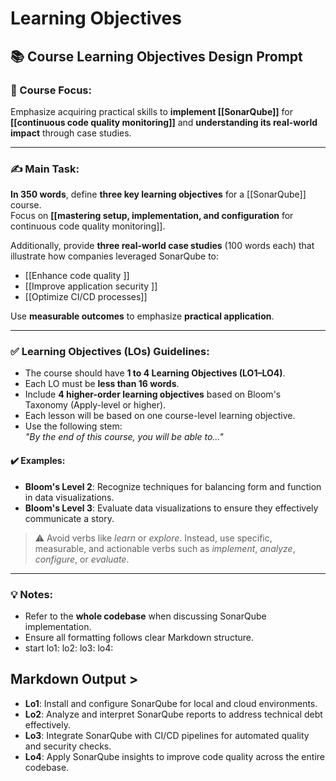 # Learning Objectives

## 📚 Course Learning Objectives Design Prompt

### 🎯 Course Focus:
Emphasize acquiring practical skills to **implement [[SonarQube]]** for **[[continuous code quality monitoring]]** and **understanding its real-world impact** through case studies.

---

### ✍️ Main Task:

**In 350 words**, define **three key learning objectives** for a [[SonarQube]] course.  
Focus on **[[mastering setup, implementation, and configuration** for continuous code quality monitoring]].

Additionally, provide **three real-world case studies** (100 words each) that illustrate how companies leveraged SonarQube to:

- [[Enhance code quality  ]]
- [[Improve application security  ]]
- [[Optimize CI/CD processes]]  

Use **measurable outcomes** to emphasize **practical application**.

---

### ✅ Learning Objectives (LOs) Guidelines:

- The course should have **1 to 4 Learning Objectives (LO1–LO4)**.  
- Each LO must be **less than 16 words**.  
- Include **4 higher-order learning objectives** based on Bloom's Taxonomy (Apply-level or higher).  
- Each lesson will be based on one course-level learning objective.  
- Use the following stem:  
  _"By the end of this course, you will be able to..."_

#### ✔️ Examples:
- **Bloom's Level 2**: Recognize techniques for balancing form and function in data visualizations.  
- **Bloom's Level 3**: Evaluate data visualizations to ensure they effectively communicate a story.

> ⚠️ Avoid verbs like *learn* or *explore*. Instead, use specific, measurable, and actionable verbs such as *implement*, *analyze*, *configure*, or *evaluate*.

---

### 💡 Notes:
- Refer to the **whole codebase** when discussing SonarQube implementation.  
- Ensure all formatting follows clear Markdown structure.
- start lo1: lo2: lo3: lo4:


## Markdown Output >
- **Lo1**: Install and configure SonarQube for local and cloud environments.
- **Lo2**: Analyze and interpret SonarQube reports to address technical debt effectively.
- **Lo3**: Integrate SonarQube with CI/CD pipelines for automated quality and security checks.
- **Lo4**: Apply SonarQube insights to improve code quality across the entire codebase.
